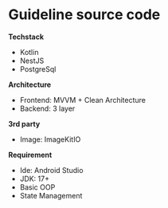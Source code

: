 # Guideline source code

**Techstack**
- Kotlin
- NestJS
- PostgreSql

**Architecture**
- Frontend: MVVM + Clean Architecture
- Backend: 3 layer

**3rd party**
- Image: ImageKitIO

**Requirement**
- Ide: Android Studio
- JDK: 17+
- Basic OOP
- State Management

